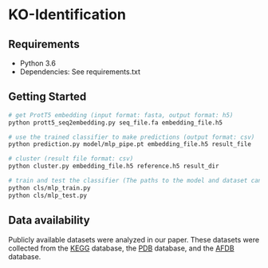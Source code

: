 # KO-Identification

## Requirements
- Python 3.6
- Dependencies: See requirements.txt

## Getting Started
```sh
# get ProtT5 embedding (input format: fasta, output format: h5)
python prott5_seq2embedding.py seq_file.fa embedding_file.h5

# use the trained classifier to make predictions (output format: csv)
python prediction.py model/mlp_pipe.pt embedding_file.h5 result_file

# cluster (result file format: csv)
python cluster.py embedding_file.h5 reference.h5 result_dir

# train and test the classifier (The paths to the model and dataset can be modified in the python file)
python cls/mlp_train.py
python cls/mlp_test.py
```

## Data availability
Publicly available datasets were analyzed in our paper. These datasets were collected from the [KEGG](https://www.kegg.jp/) database, the [PDB](https://www.rcsb.org/) database, and the [AFDB](https://alphafold.ebi.ac.uk/) database.
